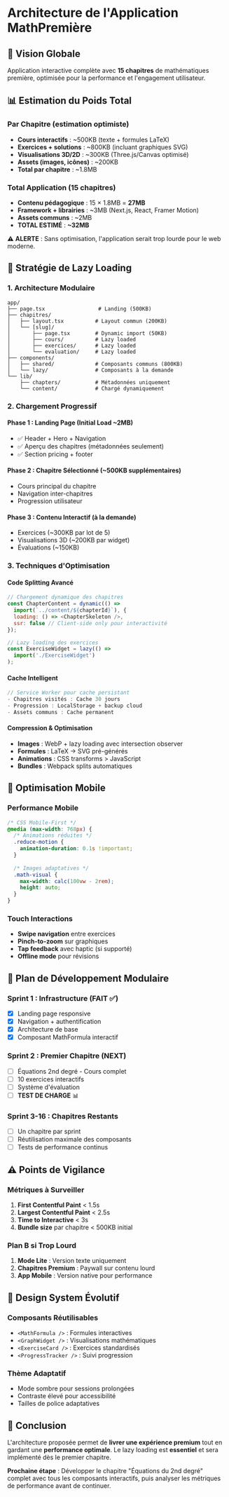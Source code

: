 # Architecture de l'Application MathPremière

## 🎯 Vision Globale

Application interactive complète avec **15 chapitres** de mathématiques première, optimisée pour la performance et l'engagement utilisateur.

## 📊 Estimation du Poids Total

### Par Chapitre (estimation optimiste)
- **Cours interactifs** : ~500KB (texte + formules LaTeX)
- **Exercices + solutions** : ~800KB (incluant graphiques SVG)
- **Visualisations 3D/2D** : ~300KB (Three.js/Canvas optimisé)
- **Assets (images, icônes)** : ~200KB
- **Total par chapitre** : ~1.8MB

### Total Application (15 chapitres)
- **Contenu pédagogique** : 15 × 1.8MB = **27MB**
- **Framework + librairies** : ~3MB (Next.js, React, Framer Motion)
- **Assets communs** : ~2MB
- **TOTAL ESTIMÉ** : **~32MB**

⚠️ **ALERTE** : Sans optimisation, l'application serait trop lourde pour le web moderne.

## 🚀 Stratégie de Lazy Loading

### 1. Architecture Modulaire

```
app/
├── page.tsx                 # Landing (500KB)
├── chapitres/
│   ├── layout.tsx          # Layout commun (200KB)
│   └── [slug]/
│       ├── page.tsx        # Dynamic import (50KB)
│       ├── cours/          # Lazy loaded
│       ├── exercices/      # Lazy loaded
│       └── evaluation/     # Lazy loaded
├── components/
│   ├── shared/             # Composants communs (800KB)
│   └── lazy/               # Composants à la demande
└── lib/
    ├── chapters/           # Métadonnées uniquement
    └── content/            # Chargé dynamiquement
```

### 2. Chargement Progressif

#### Phase 1 : Landing Page (Initial Load ~2MB)
- ✅ Header + Hero + Navigation
- ✅ Aperçu des chapitres (métadonnées seulement)
- ✅ Section pricing + footer

#### Phase 2 : Chapitre Sélectionné (~500KB supplémentaires)
- Cours principal du chapitre
- Navigation inter-chapitres
- Progression utilisateur

#### Phase 3 : Contenu Interactif (à la demande)
- Exercices (~300KB par lot de 5)
- Visualisations 3D (~200KB par widget)
- Évaluations (~150KB)

### 3. Techniques d'Optimisation

#### Code Splitting Avancé
```javascript
// Chargement dynamique des chapitres
const ChapterContent = dynamic(() => 
  import(`../content/${chapterId}`), {
  loading: () => <ChapterSkeleton />,
  ssr: false // Client-side only pour interactivité
});

// Lazy loading des exercices
const ExerciseWidget = lazy(() => 
  import('./ExerciseWidget')
);
```

#### Cache Intelligent
```javascript
// Service Worker pour cache persistant
- Chapitres visités : Cache 30 jours
- Progression : LocalStorage + backup cloud
- Assets communs : Cache permanent
```

#### Compression & Optimisation
- **Images** : WebP + lazy loading avec intersection observer
- **Formules** : LaTeX → SVG pré-générés
- **Animations** : CSS transforms > JavaScript
- **Bundles** : Webpack splits automatiques

## 📱 Optimisation Mobile

### Performance Mobile
```css
/* CSS Mobile-First */
@media (max-width: 768px) {
  /* Animations réduites */
  .reduce-motion {
    animation-duration: 0.1s !important;
  }
  
  /* Images adaptatives */
  .math-visual {
    max-width: calc(100vw - 2rem);
    height: auto;
  }
}
```

### Touch Interactions
- **Swipe navigation** entre exercices
- **Pinch-to-zoom** sur graphiques
- **Tap feedback** avec haptic (si supporté)
- **Offline mode** pour révisions

## 🔧 Plan de Développement Modulaire

### Sprint 1 : Infrastructure (FAIT ✅)
- [x] Landing page responsive
- [x] Navigation + authentification
- [x] Architecture de base
- [x] Composant MathFormula interactif

### Sprint 2 : Premier Chapitre (NEXT)
- [ ] Équations 2nd degré - Cours complet
- [ ] 10 exercices interactifs
- [ ] Système d'évaluation
- [ ] **TEST DE CHARGE** 📊

### Sprint 3-16 : Chapitres Restants
- [ ] Un chapitre par sprint
- [ ] Réutilisation maximale des composants
- [ ] Tests de performance continus

## ⚠️ Points de Vigilance

### Métriques à Surveiller
1. **First Contentful Paint** < 1.5s
2. **Largest Contentful Paint** < 2.5s
3. **Time to Interactive** < 3s
4. **Bundle size** par chapitre < 500KB initial

### Plan B si Trop Lourd
1. **Mode Lite** : Version texte uniquement
2. **Chapitres Premium** : Paywall sur contenu lourd
3. **App Mobile** : Version native pour performance

## 🎨 Design System Évolutif

### Composants Réutilisables
- `<MathFormula />` : Formules interactives
- `<GraphWidget />` : Visualisations mathématiques
- `<ExerciseCard />` : Exercices standardisés
- `<ProgressTracker />` : Suivi progression

### Thème Adaptatif
- Mode sombre pour sessions prolongées
- Contraste élevé pour accessibilité
- Tailles de police adaptatives

## 🚀 Conclusion

L'architecture proposée permet de **livrer une expérience premium** tout en gardant une **performance optimale**. Le lazy loading est **essentiel** et sera implémenté dès le premier chapitre.

**Prochaine étape** : Développer le chapitre "Équations du 2nd degré" complet avec tous les composants interactifs, puis analyser les métriques de performance avant de continuer. 